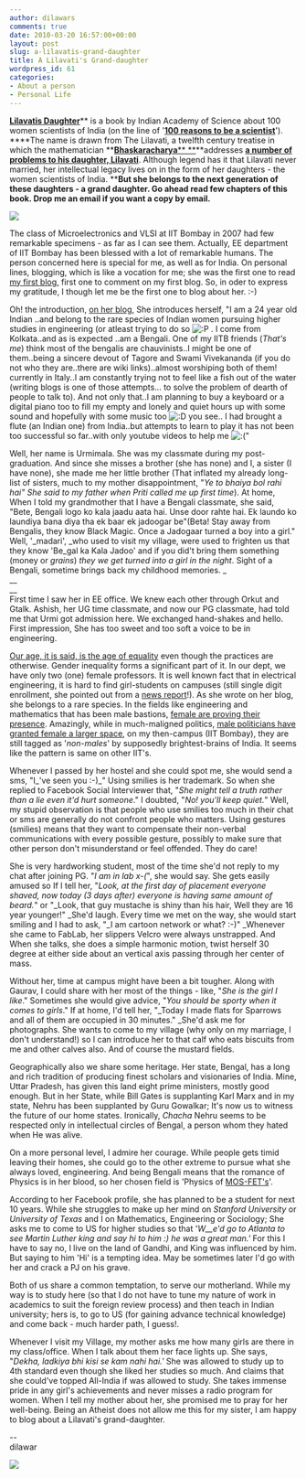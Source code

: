 ```yaml
---
author: dilawars
comments: true
date: 2010-03-20 16:57:00+00:00
layout: post
slug: a-lilavatis-grand-daughter
title: A Lilavati's Grand-daughter
wordpress_id: 61
categories:
- About a person
- Personal Life
---
```


[**Lilavatis Daughter**](http://www.ias.ac.in/womeninscience/liladaug.html)** is a book by Indian Academy of Science about 100 women scientists of India (on the line of '**[**100 reasons to be a scientist**](http://users.ictp.it/~pub_off/books/100_reasons.pdf)**'). ****The name is drawn from The Lilavati, a twelfth century treatise in which the mathematician **[**Bhaskaracharya**](http://www.blogger.com/goog_1269087040736)[** **](http://www.gap-system.org/~history/Projects/Pearce/Chapters/Ch8_5.html)**addresses **[**a number of problems to his daughter, Lilavati**](http://www.mlbd.com/BookDecription.aspx?id=1589)**. Although legend has it that Lilavati never married, her intellectual legacy lives on in the form of her daughters - the women scientists of India. ****But she belongs to the next generation of these daughters - a grand daughter. Go ahead read few chapters of this book. Drop me an email if you want a copy by email.**

  
  


[![](http://dilawarrajput.files.wordpress.com/2010/03/ld1.jpg?w=192)](http://dilawarrajput.files.wordpress.com/2010/03/ld1.jpg)

  


The class of Microelectronics and VLSI at IIT Bombay in 2007 had few remarkable specimens - as far as I can see them. Actually, EE department of IIT Bombay has been blessed with a lot of remarkable humans. The person concerned here is special for me, as well as for India. On personal lines, blogging, which is like a vocation for me; she was the first one to read [my first blog,](http://dilawarsays.blogspot.com/2007/11/you-me-and-feedabck.html) first one to comment on my first blog. So, in oder to express my gratitude, I though let me be the first one to blog about her. :-)

  
  
  
  
Oh! the introduction, [on her blog](http://urmimalaroy.wordpress.com/), She introduces herself, "I am a 24 year old Indian ..and belong to the rare species of Indian women pursuing higher studies in engineering (or atleast trying to do so ![:P](http://s.wordpress.com/wp-includes/images/smilies/icon_razz.gif) . I come from Kolkata..and as is expected ..am a Bengali. One of my IITB friends (_That's me_) think most of the bengalis are chauvinists..I might be one of them..being a sincere devout of Tagore and Swami Vivekananda (if you do not who they are..there are wiki links)..almost worshiping both of them! currently in Italy..I am constantly trying not to feel like a fish out of the water (writing blogs is one of those attempts… to solve the problem of dearth of people to talk to). And not only that..I am planning to buy a keyboard or a digital piano too to fill my empty and lonely and quiet hours up with some sound and hopefully with some music too ![:D](http://s.wordpress.com/wp-includes/images/smilies/icon_biggrin.gif) you see.. I had brought a flute (an Indian one) from India..but attempts to learn to play it has not been too successful so far..with only youtube videos to help me ![:(](http://s.wordpress.com/wp-includes/images/smilies/icon_sad.gif)"  
  
  
Well, her name is Urmimala. She was my classmate during my post-graduation. And since she misses a brother (she has none) and I, a sister (I have none), she made me her little brother (That inflated my already long-list of sisters, much to my mother disappointment, "_Ye to bhaiya bol rahi hai" She said to my father when Priti called me up first time_). At home, When I told my grandmother that I have a Bengali classmate, she said, "Bete, Bengali logo ko kala jaadu aata hai. Unse door rahte hai. Ek laundo ko laundiya bana diya tha ek baar ek jadoogar be"(Beta! Stay away from Bengalis, they know Black Magic. Once a Jadogaar turned a boy into a girl." Well, '_madari', _who used to visit my village, were used to frighten us that they know 'Be_gal ka Kala Jadoo' and if you did't bring them something (money or _grains_) _they we get turned into a girl in the night_. Sight of a Bengali, sometime brings back my childhood memories. _  
__  
__  
First time I saw her in EE office. We knew each other through Orkut and Gtalk. Ashish, her UG time classmate, and now our PG classmate, had told me that Urmi got admission here. We exchanged hand-shakes and hello. First impression, She has too sweet and too soft a voice to be in engineering.    
  
  
[Our age, it is said, is the age of equality](http://plato.stanford.edu/entries/equal-opportunity/) even though the practices are otherwise. Gender inequality forms a significant part of it. In our dept, we have only two (one) female professors. It is well known fact that in electrical engineering, it is hard to find girl-students on campuses (still single digit enrollment, she pointed out from a [news report](http://www.nytimes.com/2010/03/06/world/europe/06iht-ffscience.html)!). As she wrote on her blog, she belongs to a rare species. In the fields like engineering and mathematics that has been male bastions, [female are proving their presence](http://womenshistory.about.com/od/sciencemath1/tp/aatpmathwomen.htm). Amazingly, while in much-maligned politics, [male politicians have granted female a larger space](http://beta.thehindu.com/opinion/lead/article245970.ece), on my then-campus (IIT Bombay), they are still tagged as '_non-males_' by supposedly brightest-brains of India. It seems like the pattern is same on other IIT's.   
  
  
  
  
Whenever I passed by her hostel and she could spot me, she would send a sms, "I_'ve seen you :-)_" Using smilies is her trademark. So when she replied to Facebook Social Interviewer that, "_She might tell a truth rather than a lie even it'd hurt someone_." I doubted, "_No! you'll keep quiet._" Well, my stupid observation is that people who use smilies too much in their chat or sms are generally do not confront people who matters. Using gestures (smilies) means that they want to compensate their non-verbal communications with every possible gesture, possibly to make sure that other person don't misunderstand or feel offended. They do care!  
  
  
She is very hardworking student, most of the time she'd not reply to my chat after joining PG. "_I am in lab x-(_", she would say. She gets easily amused so If I tell her, "_Look, at the first day of placement everyone shaved, now today (3 days after) everyone is having same amount of beard._" or "_Look, that guy mustache is shiny than his hair, Well they are 16 year younger!" _She'd laugh. Every time we met on the way, she would start smiling and I had to ask, "_I am cartoon network or what? :-)" _Whenever she came to FabLab, her slippers Velcro were always unstrapped. And When she talks, she does a simple harmonic motion, twist herself 30 degree at either side about an vertical axis passing through her center of mass.  
  
  
Without her, time at campus might have been a bit tougher. Along with Gaurav, I could share with her most of the things - like, "_She is the girl I like_." Sometimes she would give advice, "_You should be sporty when it comes to girls_." If at home, I'd tell her, "_Today I made flats for Sparrows and all of them are occupied in 30 minutes." _She'd ask me for photographs. She wants to come to my village (why only on my marriage, I don't understand!) so I can introduce her to that calf who eats biscuits from me and other calves also. And of course the mustard fields.  
  
  
Geographically also we share some heritage. Her state, Bengal, has a long and rich tradition of producing finest scholars and visionaries of India. Mine, Uttar Pradesh, has given this land eight prime ministers, mostly good enough.  But in her State, while Bill Gates is supplanting Karl Marx and in my state, Nehru has been supplanted by Guru Gowalkar;  It's now us to witness the future of our home states. Ironically, _Chacha_ Nehru seems to be respected only in intellectual circles of Bengal, a person whom they hated when He was alive.   
  
  
On a more personal level, I admire her courage. While people gets timid leaving their homes, she could go to the other extreme to pursue what she always loved, engineering. And being Bengali means that the romance of Physics is in her blood, so her chosen field is 'Physics of [MOS-FET's](http://en.wikipedia.org/wiki/MOSFET)'.   
  
  
According to her Facebook profile, she has planned to be a student for next 10 years. While she struggles to make up her mind on _Stanford University_ or _University of Texas_ and I on Mathematics, Engineering or Sociology; She asks me to come to  US for higher studies so that '_W__e'd go to Atlanta to see Martin Luther king and say hi to him :) he was a great man.'_ For this I have to say no, I live on the land of Gandhi, and King was influenced by him. But saying to him 'Hi' is a tempting idea. May be sometimes later I'd go with her and crack a PJ on his grave.   
  
  
Both of us share a common temptation, to serve our motherland. While my way is to study here (so that I do not have to tune my nature of work in academics to suit the foreign review process) and then teach in Indian university; hers is, to go to US (for gaining advance technical knowledge) and come back - much harder path, I guess!.  
  
  
Whenever I visit my Village, my mother asks me how many girls are there in my class/office. When I talk about them her face lights up. She says, "_Dekha, ladkiya bhi kisi se kam nahi hai.'_ She was allowed to study up to 4th standard even though she liked her studies so much. And claims that she could've topped All-India if was allowed to study. She takes immense pride in any girl's achievements and never misses a radio program for women. When I tell my mother about her, she promised me to pray for her well-being. Being an Atheist does not allow me this for my sister, I am happy to blog about a Lilavati's grand-daughter.   
  
  
--  
dilawar  
  


![](https://blogger.googleusercontent.com/tracker/3794193585985230867-1275216507016176766?l=dilawarsays.blogspot.com)
